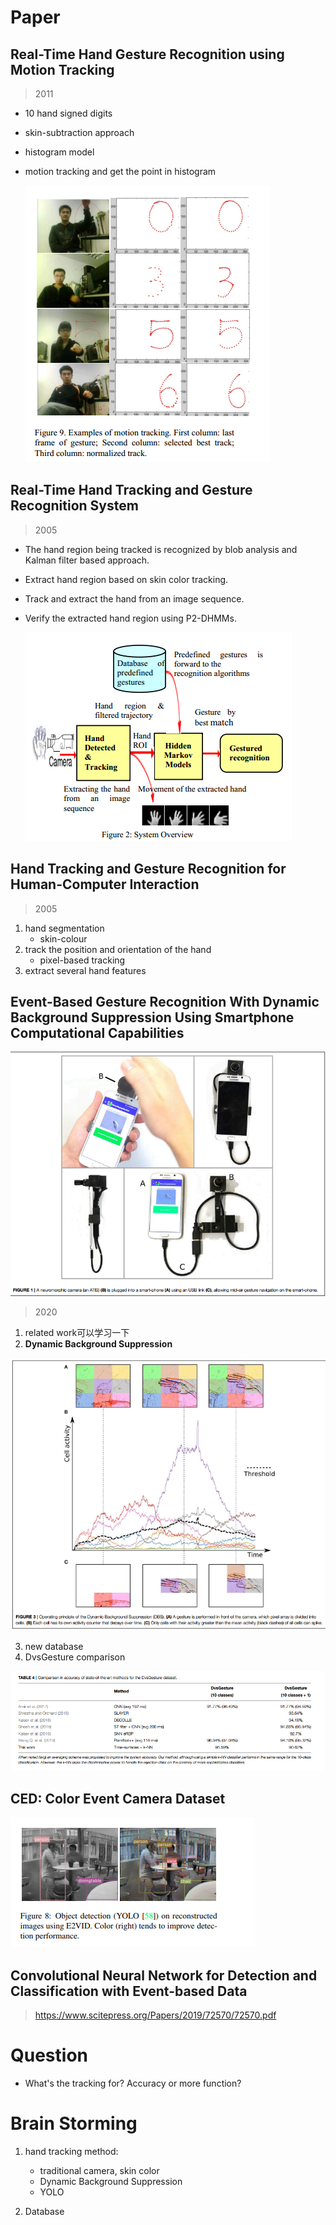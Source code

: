 # Paper

## Real-Time Hand Gesture Recognition using Motion Tracking

>2011

- 10 hand signed digits
- skin-subtraction approach
- histogram model
- motion tracking and get the point in histogram

    ![pic alt](https://raw.githubusercontent.com/Adnios/Picture/master/img/20200504160337.png "opt title")

## Real-Time Hand Tracking and Gesture Recognition System

>2005

- The hand region being tracked is recognized by blob analysis and Kalman filter based approach.
- Extract hand region based on skin color tracking.
- Track and extract the hand from an image sequence.
- Verify the extracted hand region using P2-DHMMs.

    ![pic alt](https://raw.githubusercontent.com/Adnios/Picture/master/img/20200504161258.png "opt title")

## Hand Tracking and Gesture Recognition for Human-Computer Interaction

>2005

1. hand segmentation
    - skin-colour
2. track the position and orientation of the hand
    - pixel-based tracking
3. extract several hand features

## Event-Based Gesture Recognition With Dynamic Background Suppression Using Smartphone Computational Capabilities

![pic alt](https://raw.githubusercontent.com/Adnios/Picture/master/img/20200506104335-dvs.png "opt title")

>2020

1. related work可以学习一下
2. **Dynamic Background Suppression**

![pic alt](https://raw.githubusercontent.com/Adnios/Picture/master/img/20200506105303.png "opt title")

3. new database
4. DvsGesture comparison

![pic alt](https://raw.githubusercontent.com/Adnios/Picture/master/img/20200506164928-DvsGesture.png "opt title")

## CED: Color Event Camera Dataset

![pic alt](https://raw.githubusercontent.com/Adnios/Picture/master/img/20200507165221-yolo.png "opt title")

## Convolutional Neural Network for Detection and Classification with Event-based Data

> https://www.scitepress.org/Papers/2019/72570/72570.pdf

# Question

- What's the tracking for? Accuracy or more function?

# Brain Storming

1. hand tracking method:

    - traditional camera, skin color
    - Dynamic Background Suppression
    - YOLO

2. Database
